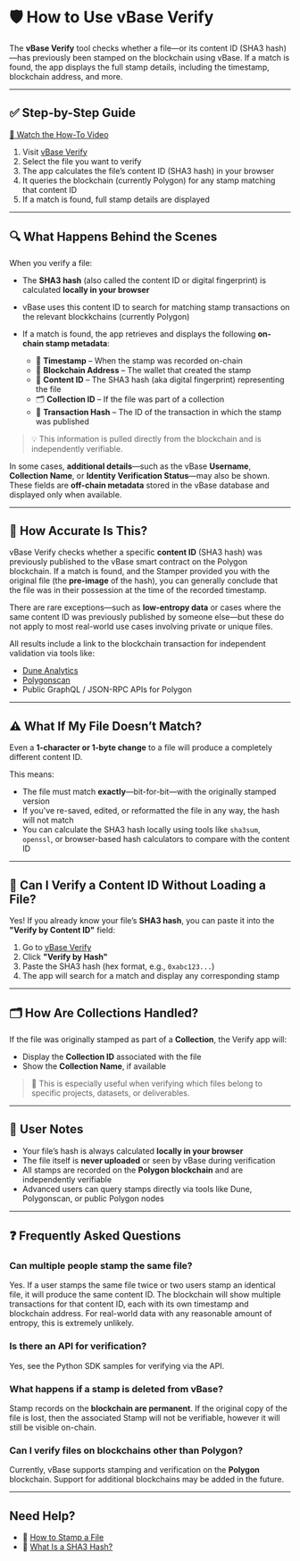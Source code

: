 # 🛡️ How to Use vBase Verify

The **vBase Verify** tool checks whether a file—or its content ID (SHA3 hash)—has previously been stamped on the blockchain using vBase. If a match is found, the app displays the full stamp details, including the timestamp, blockchain address, and more.

---

## ✅ Step-by-Step Guide  
[🎥 Watch the How-To Video](https://youtu.be/nzbC3UphfGM)

1. Visit [vBase Verify](https://app.vbase.com/verify)  
2. Select the file you want to verify  
3. The app calculates the file’s content ID (SHA3 hash) in your browser  
4. It queries the blockchain (currently Polygon) for any stamp matching that content ID  
5. If a match is found, full stamp details are displayed

---

## 🔍 What Happens Behind the Scenes

When you verify a file:

- The **SHA3 hash** (also called the content ID or digital fingerprint) is calculated **locally in your browser**  
- vBase uses this content ID to search for matching stamp transactions on the relevant blockkchains (currently Polygon)
- If a match is found, the app retrieves and displays the following **on-chain stamp metadata**:

  - 📅 **Timestamp** – When the stamp was recorded on-chain  
  - 👤 **Blockchain Address** – The wallet that created the stamp  
  - 🧩 **Content ID** – The SHA3 hash (aka digital fingerprint) representing the file  
  - 🗂️ **Collection ID** – If the file was part of a collection  
  - 🔗 **Transaction Hash** – The ID of the transaction in which the stamp was published

> 💡 This information is pulled directly from the blockchain and is independently verifiable.

In some cases, **additional details**—such as the vBase **Username**, **Collection Name**, or **Identity Verification Status**—may also be shown.  
These fields are **off-chain metadata** stored in the vBase database and displayed only when available.

---

## 🔐 How Accurate Is This?

vBase Verify checks whether a specific **content ID** (SHA3 hash) was previously published to the vBase smart contract on the Polygon blockchain. If a match is found, and the Stamper provided you with the original file (the **pre-image** of the hash), you can generally conclude that the file was in their possession at the time of the recorded timestamp.

There are rare exceptions—such as **low-entropy data** or cases where the same content ID was previously published by someone else—but these do not apply to most real-world use cases involving private or unique files.

All results include a link to the blockchain transaction for independent validation via tools like:

- [Dune Analytics](https://dune.com/)  
- [Polygonscan](https://polygonscan.com/)  
- Public GraphQL / JSON-RPC APIs for Polygon

---

## ⚠️ What If My File Doesn’t Match?

Even a **1-character or 1-byte change** to a file will produce a completely different content ID.

This means:

- The file must match **exactly**—bit-for-bit—with the originally stamped version  
- If you've re-saved, edited, or reformatted the file in any way, the hash will not match  
- You can calculate the SHA3 hash locally using tools like `sha3sum`, `openssl`, or browser-based hash calculators to compare with the content ID

---

## 🔢 Can I Verify a Content ID Without Loading a File?

Yes! If you already know your file’s **SHA3 hash**, you can paste it into the **"Verify by Content ID"** field:

1. Go to [vBase Verify](https://app.vbase.com/verify/?method=hash)  
2. Click **"Verify by Hash"**  
3. Paste the SHA3 hash (hex format, e.g., `0xabc123...`)  
4. The app will search for a match and display any corresponding stamp

---

## 🗂️ How Are Collections Handled?

If the file was originally stamped as part of a **Collection**, the Verify app will:

- Display the **Collection ID** associated with the file  
- Show the **Collection Name**, if available

> 📌 This is especially useful when verifying which files belong to specific projects, datasets, or deliverables.

---

## 📝 User Notes

- Your file’s hash is always calculated **locally in your browser**  
- The file itself is **never uploaded** or seen by vBase during verification
- All stamps are recorded on the **Polygon blockchain** and are independently verifiable  
- Advanced users can query stamps directly via tools like Dune, Polygonscan, or public Polygon nodes

---

## ❓ Frequently Asked Questions

### Can multiple people stamp the same file?
Yes. If a user stamps the same file twice or two users stamp an identical file, it will produce the same content ID. The blockchain will show multiple transactions for that content ID, each with its own timestamp and blockchain address. For real-world data with any reasonable amount of entropy, this is extremely unlikely. 

### Is there an API for verification?
Yes, see the Python SDK samples for verifying via the API. 

### What happens if a stamp is deleted from vBase?
Stamp records on the **blockchain are permanent**. If the original copy of the file is lost, then the associated Stamp will not be verifiable, however it will still be visible on-chain. 

### Can I verify files on blockchains other than Polygon?
Currently, vBase supports stamping and verification on the **Polygon** blockchain. Support for additional blockchains may be added in the future.

---

## Need Help?

- 📖 [How to Stamp a File](./how-to-use-vbase-stamper.md)  
- 🧩 [What Is a SHA3 Hash?](https://en.wikipedia.org/wiki/SHA-3)  
